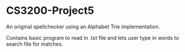 # CS3200-Project5
An original spellchecker using an Alphabet Trie implementation.

Contains basic program to read in .txt file and lets user type in words to search file for matches.
